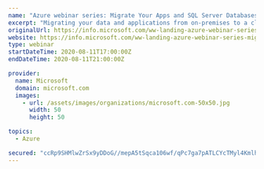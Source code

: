 ```yaml
---
name: "Azure webinar series: Migrate Your Apps and SQL Server Databases to Azure"
excerpt: "Migrating your data and applications from on-premises to a cloud database can help you focus on building new applications without worrying about storage size or resource management.\n\nJoin this webinar to learn how to start migrating SQL workloads to Azure SQL using database migration tools. Watch demos,"
originalUrl: https://info.microsoft.com/ww-landing-azure-webinar-series-migrate-your-apps-and-sql-server-databases-to-azure.html?lcid=en-us
website: https://info.microsoft.com/ww-landing-azure-webinar-series-migrate-your-apps-and-sql-server-databases-to-azure.html?lcid=en-us
type: webinar
startDateTime: 2020-08-11T17:00:00Z
endDateTime: 2020-08-11T21:00:00Z

provider:
  name: Microsoft
  domain: microsoft.com
  images:
    - url: /assets/images/organizations/microsoft.com-50x50.jpg
      width: 50
      height: 50

topics:
  - Azure

secured: "ccRp9SHMlwZrSx9yDDoG//mepA5tSqca106wf/qPc7ga7pATLCYcTMyl4Kmlh9LMcRKzu+wRuzT9MT10i9CB78vOc3Wj+DpX49lMfJ1PgLcOY4+lxbiSnbJdpa716LGdcgnt4Fw9MaLCP5ccpX0gEAhhj8feiudHO+qsExgqGJnp2bBtRLd2BjxumelSefZwiMK+XRVqejN3KHJRLLy/EtcVuWdM2ZojGNyRZ4+5F8NBXezCafHdAUtagPQ+hkgqldOpoBulVRak7sXEiwZ8U8Jolq7lpQ4TrnADozL+LUTgeWRRq8yx9AXbpZK32JGKS8k7xHqvXEKQ4Wn/FYmkJg==;KpVgs2lTzHKOzaxpO2jHow=="
---
```


